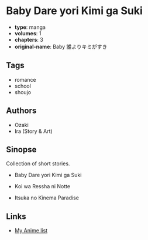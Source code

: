 # Baby Dare yori Kimi ga Suki

-   **type**: manga
-   **volumes**: 1
-   **chapters**: 3
-   **original-name**: Baby 誰よりキミがすき

## Tags

-   romance
-   school
-   shoujo

## Authors

-   Ozaki
-   Ira (Story & Art)

## Sinopse

Collection of short stories.

-   Baby Dare yori Kimi ga Suki

-   Koi wa Ressha ni Notte

-   Itsuka no Kinema Paradise

## Links

-   [My Anime list](https://myanimelist.net/manga/18692/Baby_Dare_yori_Kimi_ga_Suki)
